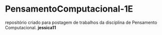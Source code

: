 # PensamentoComputacional-1E
repositório criado para postagem de trabalhos da discíplina de Pensamento Computacional.
**jessica11**
